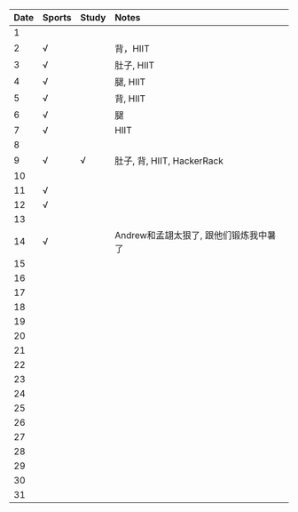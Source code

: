 Date|Sports|Study|Notes
:---------------|:---------------|:---------------|:---------------
1| | | |
2|√| |背，HIIT|
3|√| |肚子, HIIT|
4|√| |腿, HIIT|
5|√| |背, HIIT|
6|√| |腿|
7|√| |HIIT|
8| | | |
9|√|√|肚子, 背, HIIT, HackerRack|
10| | | |
11|√| | |
12|√| | |
13| | | |
14|√| |Andrew和孟翃太狠了, 跟他们锻炼我中暑了|
15| | | |
16| | | |
17| | | |
18| | | |
19| | | |
20| | | |
21| | | |
22| | | |
23| | | |
24| | | |
25| | | |
26| | | |
27| | | |
28| | | |
29| | | |
30| | | |
31| | | |
